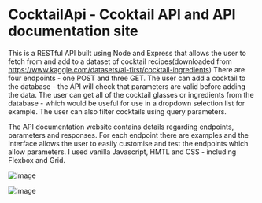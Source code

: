 # CocktailApi - Ccoktail API and API documentation site

This is a RESTful API built using Node and Express that allows the user to fetch from and add to a dataset of cocktail recipes(downloaded from https://www.kaggle.com/datasets/ai-first/cocktail-ingredients)
There are four endpoints - one POST and three GET.
The user can add a cocktail to the database - the API will check that parameters are valid before adding the data.
The user can get all of the cocktail glasses or ingredients from the database - which would be useful for use in a dropdown selection list for example.
The user can also filter cocktails using query parameters.

The API documentation website contains details regarding endpoints, parameters and responses.
For each endpoint there are examples and the interface allows the user to easily customise and test the endpoints which allow parameters.
I used vanilla Javascript, HMTL and CSS - including Flexbox and Grid.

![image](https://github.com/Natmonlee/CocktailApi/assets/126959061/7d8e3e37-74d2-4308-b906-f6251e3051d9)

![image](https://github.com/Natmonlee/CocktailApi/assets/126959061/1630b610-9dcd-4558-bbe7-8f1bfa5bce97)
